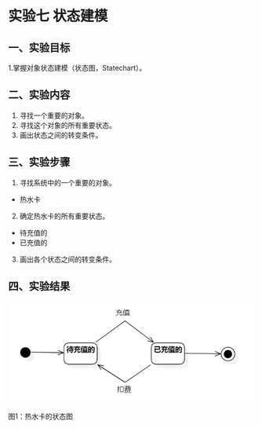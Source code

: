 # 实验七 状态建模

## 一、实验目标
1.掌握对象状态建模（状态图，Statechart）。

## 二、实验内容
1. 寻找一个重要的对象。
2. 寻找这个对象的所有重要状态。
3. 画出状态之间的转变条件。

## 三、实验步骤
1. 寻找系统中的一个重要的对象。
- 热水卡
2. 确定热水卡的所有重要状态。
- 待充值的
- 已充值的
3. 画出各个状态之间的转变条件。

## 四、实验结果
![image](./shiyan7.png)

图1：热水卡的状态图